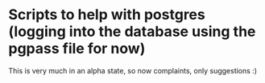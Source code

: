# Scripts to help with postgres (logging into the database using the pgpass file for now)

This is very much in an alpha state, so now complaints, only suggestions :) 

